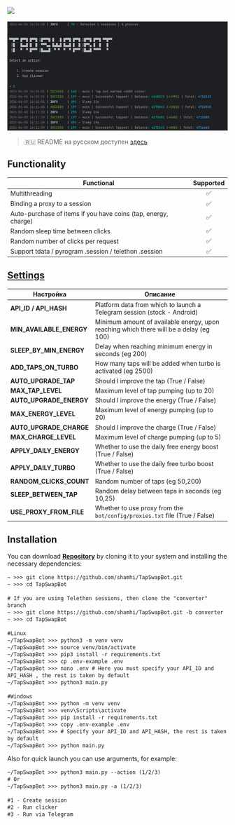 [<img src="https://img.shields.io/badge/Telegram-%40Me-orange">](https://t.me/sho6ot)


![img1](.github/images/demo.png)

> 🇷🇺 README на русском доступен [здесь](README.md)

## Functionality
| Functional                                                     | Supported |
|----------------------------------------------------------------|:---------:|
| Multithreading                                                 |     ✅     |
| Binding a proxy to a session                                   |     ✅     |
| Auto-purchase of items if you have coins (tap, energy, charge) |     ✅     |
| Random sleep time between clicks                               |     ✅     |
| Random number of clicks per request                            |     ✅     |
| Support tdata / pyrogram .session / telethon .session          |     ✅     |

## [Settings](https://github.com/shamhi/TapSwapBot/blob/main/.env-example)
| Настройка                | Описание                                                                               |
|--------------------------|----------------------------------------------------------------------------------------|
| **API_ID / API_HASH**    | Platform data from which to launch a Telegram session (stock - Android)                |
| **MIN_AVAILABLE_ENERGY** | Minimum amount of available energy, upon reaching which there will be a delay (eg 100) |
| **SLEEP_BY_MIN_ENERGY**  | Delay when reaching minimum energy in seconds (eg 200)                                 |
| **ADD_TAPS_ON_TURBO**    | How many taps will be added when turbo is activated (eg 2500)                          |
| **AUTO_UPGRADE_TAP**     | Should I improve the tap (True / False)                                                |
| **MAX_TAP_LEVEL**        | Maximum level of tap pumping (up to 20)                                                |
| **AUTO_UPGRADE_ENERGY**  | Should I improve the energy (True / False)                                             |
| **MAX_ENERGY_LEVEL**     | Maximum level of energy pumping (up to 20)                                             |
| **AUTO_UPGRADE_CHARGE**  | Should I improve the charge (True / False)                                             |
| **MAX_CHARGE_LEVEL**     | Maximum level of charge pumping (up to 5)                                              |
| **APPLY_DAILY_ENERGY**   | Whether to use the daily free energy boost (True / False)                              |
| **APPLY_DAILY_TURBO**    | Whether to use the daily free turbo boost (True / False)                               |
| **RANDOM_CLICKS_COUNT**  | Random number of taps (eg 50,200)                                                      |
| **SLEEP_BETWEEN_TAP**    | Random delay between taps in seconds (eg 10,25)                                        |
| **USE_PROXY_FROM_FILE**  | Whether to use proxy from the `bot/config/proxies.txt` file (True / False)             |

## Installation
You can download [**Repository**](https://github.com/shamhi/TapSwapBot) by cloning it to your system and installing the necessary dependencies:
```shell
~ >>> git clone https://github.com/shamhi/TapSwapBot.git
~ >>> cd TapSwapBot

# If you are using Telethon sessions, then clone the "converter" branch
~ >>> git clone https://github.com/shamhi/TapSwapBot.git -b converter
~ >>> cd TapSwapBot

#Linux
~/TapSwapBot >>> python3 -m venv venv
~/TapSwapBot >>> source venv/bin/activate
~/TapSwapBot >>> pip3 install -r requirements.txt
~/TapSwapBot >>> cp .env-example .env
~/TapSwapBot >>> nano .env # Here you must specify your API_ID and API_HASH , the rest is taken by default
~/TapSwapBot >>> python3 main.py

#Windows
~/TapSwapBot >>> python -m venv venv
~/TapSwapBot >>> venv\Scripts\activate
~/TapSwapBot >>> pip install -r requirements.txt
~/TapSwapBot >>> copy .env-example .env
~/TapSwapBot >>> # Specify your API_ID and API_HASH, the rest is taken by default
~/TapSwapBot >>> python main.py
```

Also for quick launch you can use arguments, for example:
```shell
~/TapSwapBot >>> python3 main.py --action (1/2/3)
# Or
~/TapSwapBot >>> python3 main.py -a (1/2/3)

#1 - Create session
#2 - Run clicker
#3 - Run via Telegram
```
